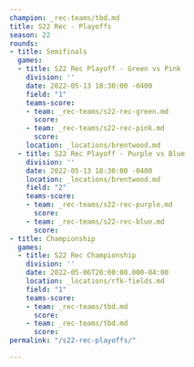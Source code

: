 ```yaml
---
champion: _rec-teams/tbd.md
title: S22 Rec - Playoffs
season: 22
rounds:
- title: Semifinals
  games:
  - title: S22 Rec Playoff - Green vs Pink
    division: ''
    date: 2022-05-13 18:30:00 -0400
    field: "1"
    teams-score:
    - team: _rec-teams/s22-rec-green.md
      score: 
    - team: _rec-teams/s22-rec-pink.md
      score: 
    location: _locations/brentwood.md
  - title: S22 Rec Playoff - Purple vs Blue
    division: ''
    date: 2022-05-13 18:30:00 -0400
    location: _locations/brentwood.md
    field: "2"
    teams-score:
    - team: _rec-teams/s22-rec-purple.md
      score: 
    - team: _rec-teams/s22-rec-blue.md
      score: 
- title: Championship
  games:
  - title: S22 Rec Championship
    division: ''
    date: 2022-05-06T20:00:00.000-04:00
    location: _locations/rfk-fields.md
    field: "1"
    teams-score:
    - team: _rec-teams/tbd.md
      score: 
    - team: _rec-teams/tbd.md
      score: 
permalink: "/s22-rec-playoffs/"

---
```


